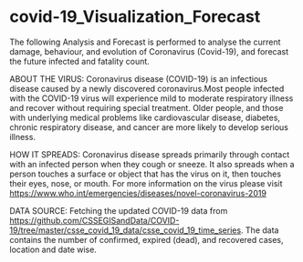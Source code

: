 # covid-19_Visualization_Forecast
The following Analysis and Forecast is performed to analyse the current damage, behaviour, and evolution of Coronavirus (Covid-19), and forecast the future infected and fatality count.

ABOUT THE VIRUS: Coronavirus disease (COVID-19) is an infectious disease caused by a newly discovered coronavirus.Most people infected with the COVID-19 virus will experience mild to moderate respiratory illness and recover without requiring special treatment. Older people, and those with underlying medical problems like cardiovascular disease, diabetes, chronic respiratory disease, and cancer are more likely to develop serious illness.

HOW IT SPREADS: Coronavirus disease spreads primarily through contact with an infected person when they cough or sneeze. It also spreads when a person touches a surface or object that has the virus on it, then touches their eyes, nose, or mouth.
For more information on the virus please visit https://www.who.int/emergencies/diseases/novel-coronavirus-2019

DATA SOURCE: Fetching the updated COVID-19 data from https://github.com/CSSEGISandData/COVID-19/tree/master/csse_covid_19_data/csse_covid_19_time_series. The data contains the number of confirmed, expired (dead), and recovered cases, location and date wise. 
